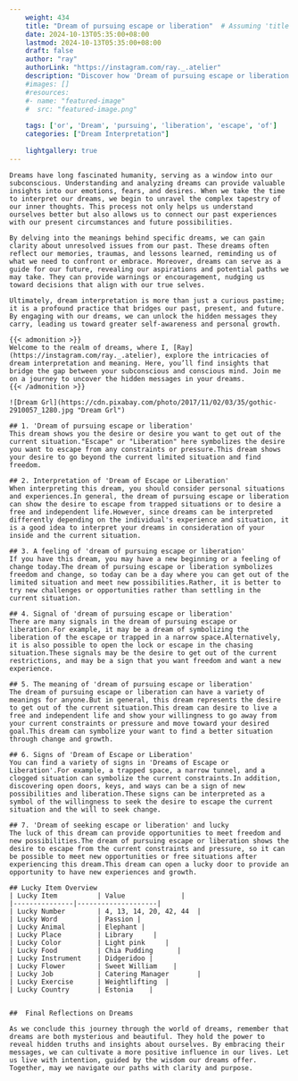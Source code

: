 ```yaml
---
    weight: 434
    title: "Dream of pursuing escape or liberation"  # Assuming 'title' column exists
    date: 2024-10-13T05:35:00+08:00
    lastmod: 2024-10-13T05:35:00+08:00
    draft: false
    author: "ray"
    authorLink: "https://instagram.com/ray._.atelier"
    description: "Discover how 'Dream of pursuing escape or liberation' can interpret your future and uncover its significant meanings in your life."
    #images: []
    #resources:
    #- name: "featured-image"
    #  src: "featured-image.png"
    
    tags: ['or', 'Dream', 'pursuing', 'liberation', 'escape', 'of']
    categories: ["Dream Interpretation"]
    
    lightgallery: true
---
```

    
    Dreams have long fascinated humanity, serving as a window into our subconscious. Understanding and analyzing dreams can provide valuable insights into our emotions, fears, and desires. When we take the time to interpret our dreams, we begin to unravel the complex tapestry of our inner thoughts. This process not only helps us understand ourselves better but also allows us to connect our past experiences with our present circumstances and future possibilities.
    
    By delving into the meanings behind specific dreams, we can gain clarity about unresolved issues from our past. These dreams often reflect our memories, traumas, and lessons learned, reminding us of what we need to confront or embrace. Moreover, dreams can serve as a guide for our future, revealing our aspirations and potential paths we may take. They can provide warnings or encouragement, nudging us toward decisions that align with our true selves.
    
    Ultimately, dream interpretation is more than just a curious pastime; it is a profound practice that bridges our past, present, and future. By engaging with our dreams, we can unlock the hidden messages they carry, leading us toward greater self-awareness and personal growth.
    
    {{< admonition >}}
    Welcome to the realm of dreams, where I, [Ray](https://instagram.com/ray._.atelier), explore the intricacies of dream interpretation and meaning. Here, you’ll find insights that bridge the gap between your subconscious and conscious mind. Join me on a journey to uncover the hidden messages in your dreams.
    {{< /admonition >}}
    
    ![Dream Grl](https://cdn.pixabay.com/photo/2017/11/02/03/35/gothic-2910057_1280.jpg "Dream Grl")
    
    ## 1. 'Dream of pursuing escape or liberation'
    This dream shows you the desire or desire you want to get out of the current situation."Escape" or "Liberation" here symbolizes the desire you want to escape from any constraints or pressure.This dream shows your desire to go beyond the current limited situation and find freedom.
    
    ## 2. Interpretation of 'Dream of Escape or Liberation'
    When interpreting this dream, you should consider personal situations and experiences.In general, the dream of pursuing escape or liberation can show the desire to escape from trapped situations or to desire a free and independent life.However, since dreams can be interpreted differently depending on the individual's experience and situation, it is a good idea to interpret your dreams in consideration of your inside and the current situation.
    
    ## 3. A feeling of 'dream of pursuing escape or liberation'
    If you have this dream, you may have a new beginning or a feeling of change today.The dream of pursuing escape or liberation symbolizes freedom and change, so today can be a day where you can get out of the limited situation and meet new possibilities.Rather, it is better to try new challenges or opportunities rather than settling in the current situation.
    
    ## 4. Signal of 'dream of pursuing escape or liberation'
    There are many signals in the dream of pursuing escape or liberation.For example, it may be a dream of symbolizing the liberation of the escape or trapped in a narrow space.Alternatively, it is also possible to open the lock or escape in the chasing situation.These signals may be the desire to get out of the current restrictions, and may be a sign that you want freedom and want a new experience.
    
    ## 5. The meaning of 'dream of pursuing escape or liberation'
    The dream of pursuing escape or liberation can have a variety of meanings for anyone.But in general, this dream represents the desire to get out of the current situation.This dream can desire to live a free and independent life and show your willingness to go away from your current constraints or pressure and move toward your desired goal.This dream can symbolize your want to find a better situation through change and growth.
    
    ## 6. Signs of 'Dream of Escape or Liberation'
    You can find a variety of signs in 'Dreams of Escape or Liberation'.For example, a trapped space, a narrow tunnel, and a clogged situation can symbolize the current constraints.In addition, discovering open doors, keys, and ways can be a sign of new possibilities and liberation.These signs can be interpreted as a symbol of the willingness to seek the desire to escape the current situation and the will to seek change.
    
    ## 7. 'Dream of seeking escape or liberation' and lucky
    The luck of this dream can provide opportunities to meet freedom and new possibilities.The dream of pursuing escape or liberation shows the desire to escape from the current constraints and pressure, so it can be possible to meet new opportunities or free situations after experiencing this dream.This dream can open a lucky door to provide an opportunity to have new experiences and growth.
    
    ## Lucky Item Overview
    | Lucky Item          | Value              |
    |---------------|--------------------|
    | Lucky Number        | 4, 13, 14, 20, 42, 44  |
    | Lucky Word          | Passion |
    | Lucky Animal        | Elephant |
    | Lucky Place         | Library     |
    | Lucky Color         | Light pink     |
    | Lucky Food          | Chia Pudding      |
    | Lucky Instrument    | Didgeridoo |
    | Lucky Flower        | Sweet William    |
    | Lucky Job           | Catering Manager       |
    | Lucky Exercise      | Weightlifting  |
    | Lucky Country       | Estonia    |
    
    
    ##  Final Reflections on Dreams
    
    As we conclude this journey through the world of dreams, remember that dreams are both mysterious and beautiful. They hold the power to reveal hidden truths and insights about ourselves. By embracing their messages, we can cultivate a more positive influence in our lives. Let us live with intention, guided by the wisdom our dreams offer. Together, may we navigate our paths with clarity and purpose.
    
